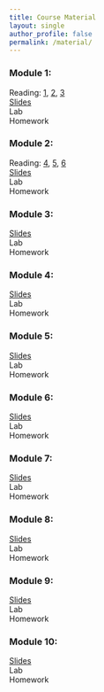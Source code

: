 ```yaml
---
title: Course Material
layout: single
author_profile: false
permalink: /material/
---
```



### Module 1:
Reading: [1](https://umass-data-science.github.io/190fwebsite/textbook/01/what-is-data-science/), [2](https://umass-data-science.github.io/190fwebsite/textbook/02/causality-and-experiments/), [3](https://umass-data-science.github.io/190fwebsite/textbook/03/programming-in-python/)  
[Slides](https://github.com/umass-data-science/current-CS108/raw/master/modules/module%201/module%201.pptx)  
Lab  
Homework

### Module 2:
Reading: [4](https://umass-data-science.github.io/190fwebsite/textbook/04/data-types/), [5](https://umass-data-science.github.io/190fwebsite/textbook/05/sequences/), [6](https://umass-data-science.github.io/190fwebsite/textbook/06/tables/)  
[Slides](https://github.com/umass-data-science/current-CS108/raw/master/modules/module%202/module%202.pptx)  
Lab  
Homework

### Module 3:
[Slides](https://github.com/umass-data-science/current-CS108/raw/master/modules/module%203/module%203.pptx)  
Lab  
Homework

### Module 4:
[Slides](https://github.com/umass-data-science/current-CS108/raw/master/modules/module%204/module%204.pptx)  
Lab  
Homework

### Module 5:
[Slides](https://github.com/umass-data-science/current-CS108/raw/master/modules/module%205/module%205.pptx)  
Lab  
Homework

### Module 6:
[Slides](https://github.com/umass-data-science/current-CS108/raw/master/modules/module%206/module%206.pptx)  
Lab  
Homework

### Module 7:
[Slides](https://github.com/umass-data-science/current-CS108/raw/master/modules/module%207/module%207.pptx)  
Lab  
Homework

### Module 8:
[Slides](https://github.com/umass-data-science/current-CS108/raw/master/modules/module%208/module%208.pptx)  
Lab  
Homework

### Module 9:
[Slides](https://github.com/umass-data-science/current-CS108/raw/master/modules/module%209/module%209.pptx)  
Lab  
Homework

### Module 10:
[Slides](https://github.com/umass-data-science/current-CS108/raw/master/modules/module%2010/module%2010.pptx)  
Lab  
Homework




